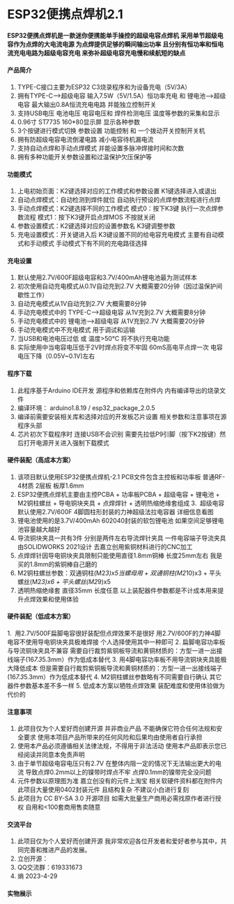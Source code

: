 # ESP32便携点焊机2.1

#### ESP32便携点焊机是一款迷你便携能单手操控的超级电容点焊机 采用单节超级电容作为点焊的大电流电源 为点焊提供足够的瞬间输出功率 且分别有恒功率和恒电流充电电路为超级电容充电 来弥补超级电容充电慢和续航短的缺点  

#### 产品简介
1.  TYPE-C接口主要为ESP32 C3烧录程序和为设备充电（5V/3A）
2.  拥有TYPE-C-->超级电容 输入7.5W（5V/1.5A）恒功率充电 和 锂电池-->超级电容 最大输出0.8A恒流充电电路 并能独立控制开关
3.  支持USB电压 电池电压 电容电压和 焊件检测电压 温度等参数的采集和显示 
4.  0.96寸 ST7735  160*80显示屏 显示各种参数
5.  3个按键进行模式切换 参数设置 功能控制 和 一个拨动开关控制开关机
6.  拥有防超级电容电流倒灌电路 减小电容待机漏电流
7.  支持自动点焊和手动点焊模式 并能设置多脉冲焊接时间和次数
8.  拥有多种功能开关参数设置和过温保护欠压保护等

#### 功能模式
1.  上电初始页面：K2键选择对应的工作模式和参数设置  K1键选择进入或退出
2.  自动点焊模式：自动检测到焊件就位 自动执行预设的点焊参数流程进行点焊  
3.  手动点焊模式：K2键选择不同的工作模式  模式0：按下K3键 执行一次点焊参数流程   模式1：按下K3键开启点焊MOS 不按就关闭
4.  参数设置模式：K2键选择对应的设置参数名 K3键调整参数
5.  充电设置模式：开关键进入后  K3键设置不同的给电容充电模式 主要有自动模式和手动模式 手动模式下有不同的充电路径选择

#### 充电设置
1.  默认使用2.7V/600F超级电容和3.7V/400mAh锂电池最为测试样本 
2.  初次使用自动充电模式从0.1V自动充到2.7V 大概需要20分钟（因过温保护间歇性工作）
3.  自动充电模式从1V自动充到2.7V 大概需要8分钟
4.  手动充电模式中的 TYPE-C-->超级电容 从1V充到2.7V 大概需要8分钟
5.  手动充电模式中的 锂电池-->超级电容 从1V充到2.7V 大概需要20分钟
6.  手动充电模式中不充电模式 用于调试和运输 
7.  当USB和电池电压过低 或 温度>50℃ 将不执行充电功能 
8.  实际使用中当电容电压低于2V时焊点将变不牢固 60mS高电平点焊一次 电容电压下降（0.05V~0.1V)左右

#### 程序下载
1.  此程序基于Arduino IDE开发  源程序和依赖库在附件内  内有编译导出的烧录文件 
2.  编译环境： arduino1.8.19  /  esp32_package_2.0.5
3.  编译前需要安装相关库和选择对应的开发板芯片设置 相关参数和注意事项在源程序头部
4.  芯片初次下载程序时 连接USB不会识别 需要先拉低P9引脚（按下K2按键）然后打开电源开关进入强制下载模式
 
#### 硬件装配（高成本方案）
1.  该项目默认使用ESP32便携点焊机-2.1 PCB文件包含主控板和功率板  普通RF-4材质 2层板  板厚1.6mm   
2.  ESP32便携点焊机主要由主控PCBA + 功率板PCBA + 超级电容 + 锂电池 + M2铜柱螺丝 + 导电铜块夹具 + 点焊焊针 + 透明热缩绝缘套组成
3.  超级电容默认使用2.7V/600F 4脚圆柱形封装的力神超级法拉电容器 详细信息看图 
4.  锂电池使用的是3.7V/400mAh 602040封装的软包锂电池  如果空间足够锂电池容量越大越好
5.  导流铜块夹具一共有3件 分别是两件左右导流焊针夹具  一件电容端子导流夹具 由SOLIDWORKS 2021设计 去嘉立创用紫铜材料进行的CNC加工  
6.  点焊焊针因导电铜块夹具限制只能使用直径1.8mm铜棒 长度25mm左右  我是买的1.8mm的紫铜棒自己磨的 
7.  M2铜柱螺丝参数：双通铜柱(M2*3)x5当螺母用 + 双通铜柱(M2*10)x3 + 平头螺丝(M2*3)x6 + 平头螺丝(M2*9)x5 
8.  透明热缩绝缘套 直径35mm 长度任意   以上装配器件参数都是不计成本用来提升点焊效果和使用体验  

#### 硬件装配（低成本方案）
1.  用2.7V/500F扁脚电容很好装配但点焊效果不是很好  用2.7V/600F的力神4脚电容不使用导电铜块夹具极难焊接  个人选择使用其中一种即可
2.  扁脚电容功率板与导流铜块夹具不兼容  需要自行裁剪紫铜板导流和黄铜材质的：方型一进一出接线端子(16*7.3*5.3mm）作为低成本替代
3.  用4脚电容功率板不用导流铜块夹具能极大降低成本 但是需要自行裁剪紫铜板导流和黄铜材质的：方型一进一出接线端子(16*7.3*5.3mm）作为低成本替代
4.  M2铜柱螺丝参数略有不同需要自行确认 其它器件参数基本差不多一样 
5.  低成本方案以牺牲点焊效果 装配难度和使用体验做为代价的  

#### 注意事项
1.  此项目仅为个人爱好而创建开源 并非商业产品 不能确保它符合任何法规和安全要求 使用本项目产品所带来的任何风险和后果均由使用者自行承担
2.  使用本产品必须遵循相关法律法规，不得用于非法活动 使用本产品即表示您已经阅读并同意本免责声明
3.  由于单节超级电容电压只有2.7V 在整体内阻一定的情况下无法输出更大的电流 导致点焊0.2mm以上的镍带时焊点不牢 点焊0.1mm的镍带完全没问题 
4.  元件参数以原理图为准 嘉立创没有的元件上淘宝 相关软硬件资料都在附件内 此项目大量使用0402封装元件 且结构复杂 不建议小白进行复刻
5.  此项目为 CC BY-SA 3.0 开源项目 如需大批量生产商用必需找原作者进行授权 自用和<100套商用售卖随意 


#### 交流平台
1.  此项目仅为个人爱好而创建开源  我非常欢迎各位开发者和爱好者参与其中，共同完善和推进产品的发展。
2.  立创开源：
3.  QQ交流群：619331673
4.  熵 2023-4-29

#### 实物展示




